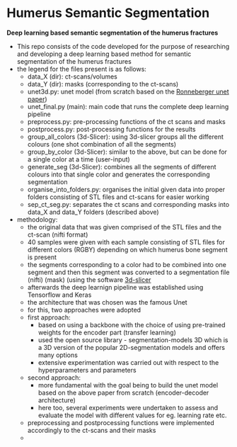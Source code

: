 # Humerus Semantic Segmentation

**Deep learning based semantic segmentation of the humerus fractures**

- This repo consists of the code developed for the purpose of researching and developing a deep learning based method for semantic segmentation of the humerus fractures
- the legend for the files present is as follows:
    - data_X (dir): ct-scans/volumes
    - data_Y (dir): masks (corresponding to the ct-scans)
    - unet3d.py: unet model (from scratch based on the [Ronneberger unet paper](https://arxiv.org/pdf/1606.06650.pdf))
    - unet_final.py (main): main code that runs the complete deep learning pipeline
    - preprocess.py: pre-processing functions of the ct scans and masks
    - postprocess.py: post-processing functions for the results 
    - group_all_colors (3d-Slicer): using 3d-slicer groups all the different colours (one shot combination of all the segments)
    - group_by_color (3d-Slicer): similar to the above, but can be done for a single color at a time (user-input)
    - generate_seg (3d-Slicer): combines all the segments of different colours into that single color and generates the corresponding segmentation 
    - organise_into_folders.py: organises the initial given data into proper folders consisting of STL files and ct-scans for easier working
    - sep_ct_seg.py: separates the ct scans and corresponding masks into data_X and data_Y folders (described above) 
- methodology: 
    - the original data that was given comprised of the STL files and the ct-scan (nifti format)
    - 40 samples were given with each sample consisting of STL files for different colors (RGBY) depending on which humerus bone segment is present
    - the segments corresponding to a color had to be combined into one segment and then this segment was converted to a segmentation file (nifti) (mask) (using the software [3d-slicer](https://www.slicer.org/)
    - afterwards the deep learnign pipeline was established using Tensorflow and Keras
    - the architecture that was chosen was the famous Unet
    - for this, two approaches were adopted
    - first approach:
        - based on using a backbone with the choice of using pre-trained weights for the encoder part (transfer learning)
        - used the open source library - segmentation-models 3D which is a 3D version of the popular 2D-segmentation models and offers many options
        - extensive experimentation was carried out with respect to the hyperparameters and parameters
    - second approach:
        - more fundamental with the goal being to build the unet model based on the above paper from scratch (encoder-decoder architecture)
        - here too, several experiments were undertaken to assess and evaluate the model with different values for eg. learning rate etc.
    - preprocessing and postprocessing functions were implemented accordingly to the ct-scans and their masks
    - 
